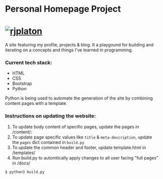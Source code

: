 # Personal Homepage Project
# [![rjplaton](http://rjplaton.com/img/core-img/logo.png)](http://rjplaton.com)
A site featuring my profile, projects & blog. It a playgound for building and iterating on a concepts and things I've learned in programming.


### Current tech stack:
- HTML
- CSS
- Bootstrap
- Python

Python is being used to automate the generation of the site by combining content pages with a template.

### Instructions on updating the website:
1. To update body content of specific pages, update the pages in /content/: 
2. To update page specific values like `title` &  `meta-description`, update the `pages` dict contained in `build.py`
3. To update the common header and footer, update template.html in /templates/
4. Run build.py to automtically apply changes to all user facing "full pages" in /docs/
```sh
$ python3 build.py
```
